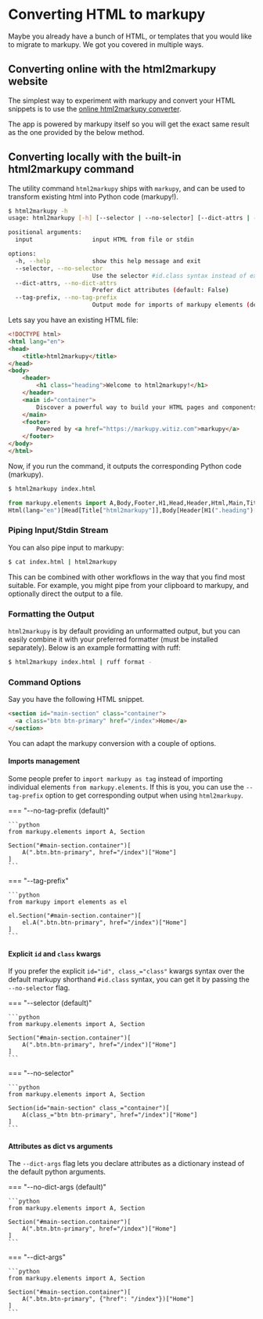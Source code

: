 # Converting HTML to markupy

Maybe you already have a bunch of HTML, or templates that you would like to migrate to markupy.
We got you covered in multiple ways.

## Converting online with the html2markupy website

The simplest way to experiment with markupy and convert your HTML snippets is to use the [online html2markupy converter](https://html2markupy.witiz.com).

The app is powered by markupy itself so you will get the exact same result as the one provided by the below method.

## Converting locally with the built-in html2markupy command


The utility command `html2markupy` ships with `markupy`, and can be used to transform existing html into Python code (markupy!).

```bash
$ html2markupy -h
usage: html2markupy [-h] [--selector | --no-selector] [--dict-attrs | --no-dict-attrs] [--tag-prefix | --no-tag-prefix] [input]

positional arguments:
  input                 input HTML from file or stdin

options:
  -h, --help            show this help message and exit
  --selector, --no-selector
                        Use the selector #id.class syntax instead of explicit `id` and `class_` attributes (default: True)
  --dict-attrs, --no-dict-attrs
                        Prefer dict attributes (default: False)
  --tag-prefix, --no-tag-prefix
                        Output mode for imports of markupy elements (default: False)
```

Lets say you have an existing HTML file:

```html title="index.html"
<!DOCTYPE html>
<html lang="en">
<head>
    <title>html2markupy</title>
</head>
<body>
    <header>
        <h1 class="heading">Welcome to html2markupy!</h1>
    </header>
    <main id="container">
        Discover a powerful way to build your HTML pages and components in Python!
    </main>
    <footer>
        Powered by <a href="https://markupy.witiz.com">markupy</a>
    </footer>
</body>
</html>
```

Now, if you run the command, it outputs the corresponding Python code (markupy).

```bash
$ html2markupy index.html
```

```python
from markupy.elements import A,Body,Footer,H1,Head,Header,Html,Main,Title
Html(lang="en")[Head[Title["html2markupy"]],Body[Header[H1(".heading")["Welcome to html2markupy!"]],Main("#container")["Discover a powerful way to build your HTML pages and components in Python!"],Footer["Powered by",A(href="https://markupy.witiz.com")["markupy"]]]]
```

### Piping Input/Stdin Stream

You can also pipe input to markupy:

```bash
$ cat index.html | html2markupy
```

This can be combined with other workflows in the way that you find most suitable.
For example, you might pipe from your clipboard to markupy, and optionally direct the output to a file.


### Formatting the Output

`html2markupy` is by default providing an unformatted output, but you can easily combine it with your preferred formatter (must be installed separately). Below is an example formatting with ruff:

```bash
$ html2markupy index.html | ruff format - 
```

### Command Options

Say you have the following HTML snippet.

```html title="example.html"
<section id="main-section" class="container">
  <a class="btn btn-primary" href="/index">Home</a>
</section>
```

You can adapt the markupy conversion with a couple of options.

#### Imports management

Some people prefer to `import markupy as tag` instead of importing individual elements `from markupy.elements`.
If this is you, you can use the `--tag-prefix` option to get corresponding output when using `html2markupy`.


=== "--no-tag-prefix (default)"

    ```python
    from markupy.elements import A, Section

    Section("#main-section.container")[
        A(".btn.btn-primary", href="/index")["Home"]
    ]
    ```

=== "--tag-prefix"

    ```python
    from markupy import elements as el

    el.Section("#main-section.container")[
        el.A(".btn.btn-primary", href="/index")["Home"]
    ]
    ```


#### Explicit `id` and `class` kwargs

If you prefer the explicit `id="id", class_="class"` kwargs syntax over the default markupy shorthand `#id.class` syntax, you can get it by passing the `--no-selector` flag.

=== "--selector (default)"

    ```python
    from markupy.elements import A, Section

    Section("#main-section.container")[
        A(".btn.btn-primary", href="/index")["Home"]
    ]
    ```

=== "--no-selector"

    ```python
    from markupy.elements import A, Section

    Section(id="main-section" class_="container")[
        A(class_="btn btn-primary", href="/index")["Home"]
    ]
    ```

#### Attributes as dict vs arguments

The `--dict-args` flag lets you declare attributes as a dictionary instead of the default python arguments.

=== "--no-dict-args (default)"

    ```python
    from markupy.elements import A, Section

    Section("#main-section.container")[
        A(".btn.btn-primary", href="/index")["Home"]
    ]
    ```

=== "--dict-args"

    ```python
    from markupy.elements import A, Section

    Section("#main-section.container")[
        A(".btn.btn-primary", {"href": "/index"})["Home"]
    ]
    ```
